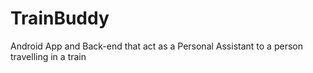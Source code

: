 # TrainBuddy 
Android App and Back-end that act as a Personal Assistant to a person travelling in a train
